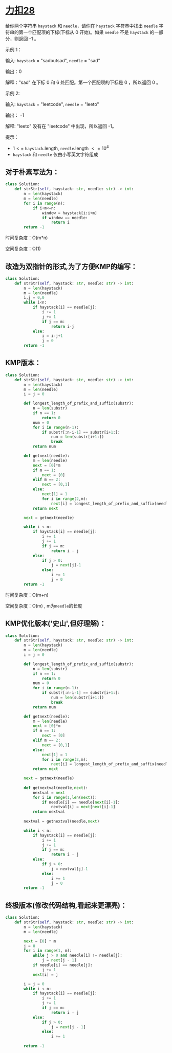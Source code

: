 # [力扣28](https://leetcode.cn/problems/find-the-index-of-the-first-occurrence-in-a-string/description/?envType=study-plan-v2&envId=top-interview-150)

给你两个字符串 `haystack` 和 `needle`，请你在 `haystack` 字符串中找出 `needle` 字符串的第一个匹配项的下标(下标从 0 开始)。如果 `needle` 不是 `haystack` 的一部分，则返回 -1 。

示例 1：

输入: `haystack` = "sadbutsad", `needle` = "sad"

输出：0

解释："sad" 在下标 0 和 6 处匹配。第一个匹配项的下标是 0 ，所以返回 0 。

示例 2:

输入: `haystack` = "leetcode", `needle` = "leeto"

输出： -1

解释: "leeto" 没有在 "leetcode" 中出现，所以返回 -1。

提示：

-  $1<=$  `haystack`.length, `needle`.length $<=10^{4}$
- `haystack` 和 `needle` 仅由小写英文字符组成

## 对于朴素写法为：

```python
class Solution:
    def strStr(self, haystack: str, needle: str) -> int:
        n = len(haystack)
        m = len(needle)
        for i in range(n):
            if i+m<=n:
                window = haystack[i:i+m]
                if window == needle:
                    return i
        return -1
```
时间复杂度：O(m*n)

空间复杂度：O(1)


## 改造为双指针的形式,为了方便KMP的编写：
```python
class Solution:
    def strStr(self, haystack: str, needle: str) -> int:
        n = len(haystack)
        m = len(needle)
        i,j = 0,0
        while i<n:
            if haystack[i] == needle[j]:
                i += 1
                j += 1
                if j == m:
                    return i-j
            else:
                i = i-j+1
                j = 0
        return -1
```

## KMP版本：
```python
class Solution:
    def strStr(self, haystack: str, needle: str) -> int:
        n = len(haystack)
        m = len(needle)
        i = j = 0

        def longest_length_of_prefix_and_suffix(substr):
            n = len(substr)
            if n == 1:
                return 0
            num = 0
            for i in range(n-1):
                if substr[:n-i-1] == substr[i+1:]:
                    num = len(substr[i+1:])
                    break
            return num

        def getnext(needle):
            m = len(needle)
            next = [0]*m
            if m == 1:
                next = [0]
            elif m == 2:
                next = [0,1]
            else:
                next[1] = 1
                for i in range(2,m):
                    next[i] = longest_length_of_prefix_and_suffix(needle[0:i])+1
            return next

        next = getnext(needle)

        while i < n:
            if haystack[i] == needle[j]:
                i += 1
                j += 1
                if j == m:
                    return i - j
            else:
                if j > 0:
                    j = next[j]-1
                else:
                    i += 1
                    j = 0
        return -1
```
时间复杂度：O(m+n)

空间复杂度：O(m) , m为`needle`的长度





## KMP优化版本('史山',但好理解)：

```python
class Solution:
    def strStr(self, haystack: str, needle: str) -> int:
        n = len(haystack)
        m = len(needle)
        i = j = 0

        def longest_length_of_prefix_and_suffix(substr):
            n = len(substr)
            if n == 1:
                return 0
            num = 0
            for i in range(n-1):
                if substr[:n-i-1] == substr[i+1:]:
                    num = len(substr[i+1:])
                    break
            return num

        def getnext(needle):
            m = len(needle)
            next = [0]*m
            if m == 1:
                next = [0]
            elif m == 2:
                next = [0,1]
            else:
                next[1] = 1
                for i in range(2,m):
                    next[i] = longest_length_of_prefix_and_suffix(needle[0:i])+1
            return next

        next = getnext(needle)
 
        def getnextval(needle,next):
            nextval = next
            for i in range(1,len(next)):
                if needle[i] == needle[next[i]-1]:
                    nextval[i] = next[next[i]-1]
            return nextval
        
        nextval = getnextval(needle,next)

        while i < n:
            if haystack[i] == needle[j]:
                i += 1
                j += 1
                if j == m:
                    return i - j
            else:
                if j > 0:
                    j = nextval[j]-1
                else:
                    i += 1
                    j = 0
        return -1
```



## 终极版本(修改代码结构,看起来更漂亮)：

```python
class Solution:
    def strStr(self, haystack: str, needle: str) -> int:
        n = len(haystack)
        m = len(needle)

        next = [0] * m
        j = 0
        for i in range(1, m):
            while j > 0 and needle[i] != needle[j]:
                j = next[j - 1]
            if needle[i] == needle[j]:
                j += 1
            next[i] = j

        i = j = 0
        while i < n:
            if haystack[i] == needle[j]:
                i += 1
                j += 1
                if j == m:
                    return i - j
            else:
                if j > 0:
                    j = next[j - 1]
                else:
                    i += 1
        
        return -1

```













